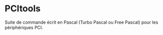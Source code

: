 # PCItools
Suite de commande écrit en Pascal (Turbo Pascal ou Free Pascal) pour les périphériques PCI.
